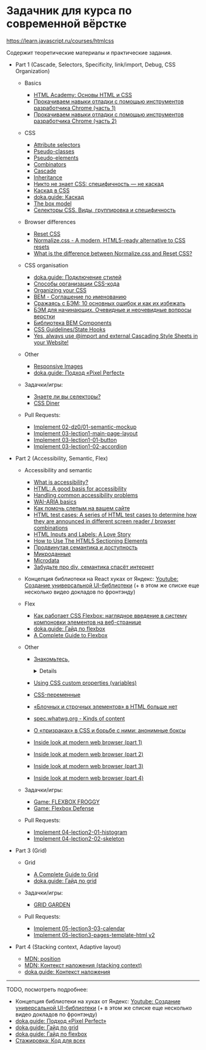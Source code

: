 # Задачник для курса по современной вёрстке

https://learn.javascript.ru/courses/htmlcss

Содержит теоретические материалы и практические задания.

- Part 1 (Cascade, Selectors, Specificity, link/import, Debug, CSS Organization)
  - Basics
    - [HTML Academy: Основы HTML и CSS](https://htmlacademy.ru/courses/297)
    - [Прокачиваем навыки отладки с помощью инструментов разработчика Chrome (часть 1)](https://css-live.ru/faq/prokachivaem-navyki-otladki-s-pomoshhyu-instrumentov-razrabotchika-chrome-chast-1.html)
    - [Прокачиваем навыки отладки с помощью инструментов разработчика Chrome (часть 2)](https://css-live.ru/faq/prokachivaem-navyki-otladki-s-pomoshhyu-instrumentov-razrabotchika-chrome-chast-2.html)

  - CSS
    - [Attribute selectors](https://developer.mozilla.org/en-US/docs/Web/CSS/Attribute_selectors)
    - [Pseudo-classes](https://developer.mozilla.org/en-US/docs/Web/CSS/Pseudo-classes)
    - [Pseudo-elements](https://developer.mozilla.org/en-US/docs/Web/CSS/Pseudo-elements)
    - [Combinators](https://developer.mozilla.org/en-US/docs/Learn/CSS/Building_blocks/Selectors/Combinators)
    - [Cascade](https://developer.mozilla.org/en-US/docs/Web/CSS/Cascade)
    - [Inheritance](https://developer.mozilla.org/en-US/docs/Web/CSS/inheritance)
    - [Никто не знает CSS: специфичность — не каскад](https://css-live.ru/css/nikto-ne-znaet-css-specifichnost-ne-kaskad.html)
    - [Каскад в CSS](https://xiper.net/learn/css/inheritance-and-cascade/cascade.html)
    - [doka.guide: Каскад](https://doka.guide/css/cascade/)
    - [The box model](https://developer.mozilla.org/en-US/docs/Learn/CSS/Building_blocks/The_box_model)
    - [Селекторы CSS. Виды, группировка и специфичность](https://itchief.ru/html-and-css/selectors)

  - Browser differences
    - [Reset CSS](https://meyerweb.com/eric/tools/css/reset/)
    - [Normalize.css - A modern, HTML5-ready alternative to CSS resets](https://necolas.github.io/normalize.css/)
    - [What is the difference between Normalize.css and Reset CSS?](https://stackoverflow.com/questions/6887336/what-is-the-difference-between-normalize-css-and-reset-css)

  - CSS organisation
    - [doka.guide: Подключение стилей](https://doka.guide/css/adding-styles/)
    - [Способы организации CSS-кода](https://habr.com/ru/post/256109/)
    - [Organizing your CSS](https://developer.mozilla.org/en-US/docs/Learn/CSS/Building_blocks/Organizing)
    - [BEM - Соглашение по именованию](https://ru.bem.info/methodology/naming-convention/)
    - [Сражаясь с БЭМ: 10 основных ошибок и как их избежать](https://habr.com/ru/post/305548/)
    - [БЭМ для начинающих. Очевидные и неочевидные вопросы верстки](https://medium.com/@innabelaya/%D0%B1%D1%8D%D0%BC-%D0%B4%D0%BB%D1%8F-%D0%BD%D0%B0%D1%87%D0%B8%D0%BD%D0%B0%D1%8E%D1%89%D0%B8%D1%85-%D0%BE%D1%87%D0%B5%D0%B2%D0%B8%D0%B4%D0%BD%D1%8B%D0%B5-%D0%B8-%D0%BD%D0%B5%D0%BE%D1%87%D0%B5%D0%B2%D0%B8%D0%B4%D0%BD%D1%8B%D0%B5-%D0%B2%D0%BE%D0%BF%D1%80%D0%BE%D1%81%D1%8B-%D0%B2%D0%B5%D1%80%D1%81%D1%82%D0%BA%D0%B8-1a21d67cf840)
    - [Библиотека BEM Components](https://ru.bem.info/libraries/classic/bem-components/6.0.0/)
    - [CSS Guidelines/State Hooks](https://github.com/chris-pearce/css-guidelines#state-hooks)
    - [Yes, always use @import and external Cascading Style Sheets in your Website!](https://stackoverflow.com/a/45155429)

  - Other
    - [Responsive Images](https://cloudfour.com/thinks/responsive-images-101-definitions/)
    - [doka.guide: Подход «Pixel Perfect»](https://doka.guide/css/pixel-perfect/)

  - Задачки/игры:
    - [Знаете ли вы селекторы?](https://learn.javascript.ru/css-selectors#tasks)
    - [CSS Diner](https://flukeout.github.io/)

  - Pull Requests:
    - [Implement 02-dz0/01-semantic-mockup](https://github.com/js-tasks-ru/htmlcss-20211125_dan-ignatov/pull/2/files)
    - [Implement 03-lection1-main-page-layout](https://github.com/js-tasks-ru/htmlcss-20211125_dan-ignatov/pull/4/files)
    - [Implement 03-lection1-01-button](https://github.com/js-tasks-ru/htmlcss-20211125_dan-ignatov/pull/3/files?short_path=2b9adea#diff-2b9adea758ee3c65907b8188ad3aa93c8412d7d7e1f2dc3a22b1bc58153dcd44)
    - [Implement 03-lection1-02-accordion](https://github.com/js-tasks-ru/htmlcss-20211125_dan-ignatov/pull/5/files?short_path=2944b57#diff-2944b5707f5e514b9852674c015b5d4e55ce560265c78e0b0ebf621c9187a1a0)

- Part 2 (Accessibility, Semantic, Flex)
  - Accessibility and semantic
    - [What is accessibility?](https://developer.mozilla.org/en-US/docs/Learn/Accessibility/What_is_accessibility)
    - [HTML: A good basis for accessibility](https://developer.mozilla.org/en-US/docs/Learn/Accessibility/HTML)
    - [Handling common accessibility problems](https://developer.mozilla.org/en-US/docs/Learn/Tools_and_testing/Cross_browser_testing/Accessibility)
    - [WAI-ARIA basics](https://developer.mozilla.org/en-US/docs/Learn/Accessibility/WAI-ARIA_basics)
    - [Как помочь слепым на вашем сайте](https://weblind.ru/)
    - [HTML test cases: A series of HTML test cases to determine how they are announced in different screen reader / browser combinations](https://russmaxdesign.github.io/accessible-forms/index.html)
    - [HTML Inputs and Labels: A Love Story](https://css-tricks.com/html-inputs-and-labels-a-love-story/)
    - [How to Use The HTML5 Sectioning Elements](https://blog.teamtreehouse.com/use-html5-sectioning-elements)
    - [Продвинутая семантика и доступность](https://webref.ru/layout/advanced-html-css/semantics-accessibility)
    - [Микроданные](https://webref.ru/layout/diveintohtml5/extensibility)
    - [Microdata](https://developer.mozilla.org/en-US/docs/Web/HTML/Microdata)
    - [Забудьте про div, семантика спасёт интернет](https://habr.com/ru/company/htmlacademy/blog/546500/)

  - Концепция библиотеки на React хуках от Яндекс: [Youtube: Создание универсальной UI-библиотеки](https://www.youtube.com/watch?v=0LuKoLJ3zbU&list=PLKaafC45L_SSj9alzlF_saWXX-4GpjXRD&index=2) (+ в этом же списке еще несколько видео докладов по фронтэнду)

  - Flex
    - [Как работает CSS Flexbox: наглядное введение в систему компоновки элементов на веб-странице](https://tproger.ru/translations/how-css-flexbox-works/)
    - [doka.guide: Гайд по flexbox](https://doka.guide/css/flexbox-guide/)
    - [A Complete Guide to Flexbox](https://css-tricks.com/snippets/css/a-guide-to-flexbox/)

  - Other
    - [Знакомьтесь, <details>](https://habr.com/ru/post/477520/)
    - [Using CSS custom properties (variables)](https://developer.mozilla.org/en-US/docs/Web/CSS/Using_CSS_custom_properties)
    - [CSS-переменные](https://habr.com/ru/company/ruvds/blog/523370/)
    - [«Блочных и строчных элементов» в HTML больше нет](https://css-live.ru/articles/blochnyx-i-strochnyx-elementov-v-html-bolshe-net.html)
    - [spec.whatwg.org - Kinds of content](https://html.spec.whatwg.org/multipage/dom.html#kinds-of-content)
    - [О «призраках» в CSS и борьбе с ними: анонимные боксы](https://css-live.ru/articles/mysterious-css-anonymous-boxes.html)

    - [Inside look at modern web browser (part 1)](https://developers.google.com/web/updates/2018/09/inside-browser-part1)
    - [Inside look at modern web browser (part 2)](https://developers.google.com/web/updates/2018/09/inside-browser-part2)
    - [Inside look at modern web browser (part 3)](https://developers.google.com/web/updates/2018/09/inside-browser-part3)
    - [Inside look at modern web browser (part 4)](https://developers.google.com/web/updates/2018/09/inside-browser-part4)

  - Задачки/игры:
    - [Game: FLEXBOX FROGGY](https://flexboxfroggy.com/#ru)
    - [Game: Flexbox Defense](http://www.flexboxdefense.com/)

  - Pull Requests:
    - [Implement 04-lection2-01-histogram](https://github.com/js-tasks-ru/htmlcss-20211125_dan-ignatov/pull/6/files?short_path=e4422d8#diff-e4422d8e31c4acc1a1967640bc62899608239f6f9ba97cfe1347eca5eb90d7cf)
    - [Implement 04-lection2-02-skeleton](https://github.com/js-tasks-ru/htmlcss-20211125_dan-ignatov/pull/7/files?short_path=f48c949#diff-f48c949efce23666f12d440f5482f8e60ba7540ef7434a01d0316f599d33c0db)

- Part 3 (Grid)
  - Grid
    - [A Complete Guide to Grid](https://css-tricks.com/snippets/css/complete-guide-grid/)
    - [doka.guide: Гайд по grid](https://doka.guide/css/grid-guide/)

  - Задачки/игры:
    - [GRID GARDEN](http://cssgridgarden.com/#ru)

  - Pull Requests:
    - [Implement 05-lection3-03-calendar](https://github.com/js-tasks-ru/htmlcss-20211125_dan-ignatov/pull/8/files?short_path=1ddfed7#diff-1ddfed75fe54125baefee8ede7c60c06c837169d5a1c24e9155083dd65f7afc2)
    - [Implement 05-lection3-pages-template-html v2](https://github.com/js-tasks-ru/htmlcss-20211125_dan-ignatov/pull/10)

- Part 4 (Stacking context, Adaptive layout)
  - [MDN: position](https://developer.mozilla.org/en-US/docs/Web/CSS/position)
  - [MDN: Контекст наложения (stacking context)](https://developer.mozilla.org/ru/docs/Web/CSS/CSS_Positioning/Understanding_z_index/The_stacking_context)
  - [doka.guide: Контекст наложения](https://doka.guide/css/stacking-context/)


--------------------------

TODO, посмотреть подробнее:
  - Концепция библиотеки на хуках от Яндекс: [Youtube: Создание универсальной UI-библиотеки](https://www.youtube.com/watch?v=0LuKoLJ3zbU&list=PLKaafC45L_SSj9alzlF_saWXX-4GpjXRD&index=2) (+ в этом же списке еще несколько видео докладов по фронтэнду)
  - [doka.guide: Подход «Pixel Perfect»](https://doka.guide/css/pixel-perfect/)
  - [doka.guide: Гайд по grid](https://doka.guide/css/grid-guide/)
  - [doka.guide: Гайд по flexbox](https://doka.guide/css/flexbox-guide/)
  - [Стажировка: Код для всех](https://foss.kruzhok.org/code-for-all)

